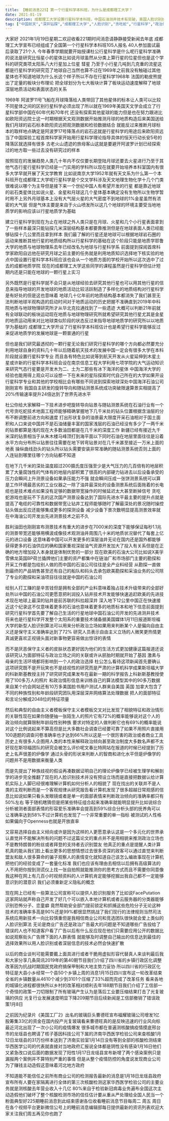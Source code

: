 ```yaml
---
title: 【睡前消息225】第一个行星科学本科班，为什么是成都理工大学？
date: 2021-01-19
description: 成都理工大学设置行星科学本科班，中国石油测井技术有突破，美国人脸识别技术分析个人政治倾向。
tag: ["中国航天","深井钻探","成都理工大学","人脸识别","贪吃蛇","行星科学","政治倾向"]
---
```


大家好 2021年1月19日星期二欢迎收看221期时间消息请静静接受新闻去年底 成都理工大学宣布已经组成了全国第一个行星科学本科班105人报名 40人参加面试最后录取了21个人
今年春季学期就要开始授课杜公行星科学是什么呢行星科学准确的说法是研究比恒星小的星体比如说月球虽然从分类上算行星的位星但也是这个学科的研究类项太阳系八大行星加上位星 彗星
乃至于小行星几吨到几克重的流星这都是行星科学的研究范了地球自己当然也算不过在1969年之前我没有触碰过其他星体也不知道地球为什么长这个样子所以不存在行星科学1968年 法国的勒皮熊提出了定量的板块分布理论
把全球划分为七大板块计算了板块运动速度解释了地球深层地质活动和表面状态的关系

1969年 阿波罗11号飞船在月球降落给人类带回了其他星体的标本让人类可以比较不同星体之间的区别行星科学必须出现了所以就在1969年美国天文学会成立了行星科学部中国在60年代和70年代
还没有探索其他星球的能力但是也在努力跟进比如欧阳资远院士这一时期根据天文观测数据开始推测月球的地质构造后来美国送给我们月球的岩石标本欧阳资远把观测数据和检验数据结合
就能反过来推断月球标本的取样地点确定是阿波罗17号降落点的岩石这就是行星科学的用途后来欧阳资远当了中国探验工程首席科学家开始用行星科学理论指导具体的恒天行动长安5号的降落区就选择有很多
古老火山遗迹的旅母客山这就是要避开阿波罗计划已经探索过的地方取一些过去没有研究过的样本

按照现在的发展趋势人类几十年内不仅仅要长期登陆月球还要去火星进行乃至于其他气态行星行星科学已经是一门实用的学科所以现在就要开始培养本科室国内有很多大学早就开展了天文学教育
比如说南京大学1952年就有天文系为什么第一个本科班开在成都理工大学呢行星科学是个交叉学科涉及天文地理生物化学十几个门类很难说以哪个为主导但是接下来一个世纪中国人有希望开发的行星
都是靠近地球的岩石类星体比如说火星、金星和月球这几个星体基本确定没有生物所以生物学暂时用不上另外月球基本上没有大气层火星的大气密度不到地球的1%金星虽然有浓密的大气层
但是气体主要是来自于火山喷发所以这几个地球的环境主要受当地地质学的影响应该以行星地质学为基础

建立行星科学到现在为止在地球之外人类只是在月球、火星和几个小行星表面拿到了一些样本最深只能钻探几米深层结构基本都要靠推测但是在地球表面人类已经能够钻探十几公里而且拿到样本
我们最了解的行星还是地球可以根据地球岩石圈的运动来推断其他行星的地质结构所以行星科学的基础在这个阶段只能是地质学耶鲁大学的地质与地球物理系去年已经改名为地球与行星科学系
前面提到探阅首席科学家欧阳自远他在研究月球之前主要的任务就是利用地质知识选择地下核实验的地点中国设置行星科学本科班应该也会从一个地质方面的学校开始所以这次选中了过去的成都地质学院
现在的成都理工大学这些同学的课程虽然是行星科学但估计短期内还是只能在地球的一颗行星上实习

另外既然是行星科学就不会只是从地球经验去研究其他行星也可以用其他行星的信息来指导地球的开发地球的地质活动比较活跃制造了多样化的地质结构对行星科学是有好处的但是这也意味着
地球几十亿年前的地质结构基本都消失了我们甚至无法判断地球半观构造的启动时间对于地质运动的历史把握不准确直到2019年中科院地质与地球物理研究所才从华北克拉通找到了一些遗迹
大概可以判断21年前就有全球联动的板块运动现在地质与地球物理研究所就希望研究其他行星尤其是金星的地质运动用来对比地球类似阶段的状态反过来指导地球地质学的研究所以以地质学为基础的
成都理工大学开设了行星科学本科班估计也是希望行星科学能够反过来促进地质学的发展地球是一颗普通的行星

但也是我们研究最透彻的一颗行星无论我们研究行星科学的哪个方向都必然要充分利用地球自身的资料几十年以后随着航天技术的发展中国一定会有很多大学在本科阶段就设置行星科学专业
而且各有特色比如说等到航天开发从火星延伸到木星土星或许新的行星科学本科班会设在南京信息工程大学利用七项学院的大气运动知识来研究气态行星要是开发木为二、土为二那些有冰下海洋的星体
中国海洋大学的经验也能用得上观众可以设想一下在未来的星际探索时代自己所在的大学如果开设行星科学专业和其他的学校相比会有哪些不同说到探索地球深处中国海洋石油公司刚刚宣布
我国自主研发的旋转导向和随钻测景系统成功突破限速算景实相提高了20%传输速率提升24倍达到了世界先进水平

杜公你给大家解释一下技术进步吧旋转导向钻景与随钻测景系统在石油行业有一个代号贪吃蛇技术地面工程师能够精确掌握地下几千米处的钻头位置根据含油层的分布不断调整前进方向和速度
打出形状复杂的油景最大限度开采石油相对于国土面积和人口来说中国并不是石油储量丰富的国家浅层的石油已经没有多少了一两千米的钻景都算是浅的现在大多数油田都是在几千米的深度工作
新疆已经有接近九千米深的钻景相当于从朱木楼马峰顶打到海平面以下同时石油在地层里面往往是沿着水平方向分布所以钻景往往需要在地下转弯钻景对在几千米甚至接近一万米上面的地表
操纵曲线劲头的钻头所以钻头需要安装非常准确的随钻测景系统否则上面的人连钻到哪里往哪个方向钻都不知道

在地下几千米的深处温度超过200摄氏度压强至少是大气压力的几百倍有的地层积累了大量腐蚀性的气体有的地层内部积累了很高的内部硬力钻进去以后设备承受的压力会瞬间上升测景设备如果承压能力不强
就会瞬间压成一张饼测景系统可以算是工作环境最恶劣的工业仪器之一除了油井最深处的设备测景系统后面拖着的长电缆也是技术难点如果没有足够的数据带宽操作的时候延迟太大甚至断掉信号
贪吃蛇游戏也是玩不下去的这次国产测景设备达到了国际先进水平最主要的提升点就是提高了电缆的可靠性和数据带宽让钻井工程师能够随时了解最深处的景况随时操控钻头做出反应还能够集成更多的探测设备
减少设备下景次数明显提高测景效率就在中海油公司开发出先进测景技术之前不久

胜利油田也刚刚宣布测景技术有重大的进步在7000米的深度下能够保证每秒1.1兆的测景带宽还能够用横波成像技术观测油井周围几十米的地质状况替代了每套上亿元的进口设备
这意味着中国可以开发更多的深层油井无论在国内还是国外都能够获得更多的石油供应的确和国家重视深层油气资源开发加大了投入有关系但是在正确的地方增加投入本身就是体制优势的一部分
现在欧美的石油大公司比如说X美孚雪佛龙英国BP荷兰撬牌他们主要的资产都集中在链油厂和市场部门主要的勘探和开采工作都是包给别人做的而中国的石油公司往往是全产业料经营
从勘探一直做到最终的产品销售甚至还有自己的船队和码头去承包欧美勘探和采油业务的公司除了专业的勘探和采油项目往往就是中国的石油公司

给别人打工赚的是辛苦钱但是拥有全部的产业料意味着独占技术升级带来的全部好处所以中国的石油公司更愿意把利润投入钻井技术开发能够快速追赶欧美的先进技术现在地球上最深的钻井是前苏联的科拉超深井
深入地下12公里中国正在快速接近这个纪录这不仅意味着更多的石油也意味着更多的地质标本和地下信息前面提到研究行星科学首先要了解自己生活的行星地球中国石油公司开发的先进测井技术
将来也是行星科学开发整个太阳系的重要技术储备据美国媒体1月11日报道斯坦福大学的新型人脸识别算法可以用来分析政治立场如果用来判断某个人是偏向自由主义还是保守主义准确率达到了72%
研究人员表示自由主义立场的人微笑更热情更真诚更喜欢正视镜头面对新事物更容易做出惊讶的表情

而不是厌恶保守主义者的皮肤状态更好因为他们的生活方式更加健康这篇报道还说该研究认为面部特征与政治立场之间的关联或许从胚胎时期就开始了基因 激素与母亲的生活环境都将影响到一个人的政治选择
杜公怎么看待这项新闻首先要确认这项研究既不是开玩笑也不是歧视性的研究而是严肃的计算机科学成果斯坦福大学的科新斯基教授主持了研究研究成果发布在最新一期的科学报告上科新斯基教授使用了100多万人的照片
和政治情形信息来训练自己的算法模型其中的90多万数据来自某个约会网站还有10万多美国脸书用户测试人群来自美国 英国 加拿大包含了不同的种族性别和年龄段研究团队用深层深井网络算法处理数据
把人的面部特征和言论分解成2048位的特征项量

然后和典型的自由主义者模板保守主义者模板交叉对比发现了相貌特征和政治情形的关联性现在如果你随便抽一张陌生人的照片它有72%的概率能够说对这个人的政治倾向就算限制年龄段性别种族
要求对特定的人做判断它也有69%的概率能说对这个比例说起来不算高但是比大多数社会调查已经要可靠了如果不用照片直接用100道题的调查问卷准确率也才达到66%所以这是一个很厉害的政治或者商业工具
历史上有很多人企图用人类的本性来解释政治倾向甚至政治制度大多数名声都不太好现在斯坦福团队的研究会被怎么评价呢文春比特网站在报道的时候已经提到了历史上名声很差的炉像学
通过头骨的形状来判断人的智商和进化水平但是炉像学的问题并不是用数据来衡量人类

而是先提出了种族歧视的假设再凑数据证明自己的理论炉像学已经被生理学和解剖学的进步完全推翻了现在的人脸识别技术并没有预设立场而是直接把数据认给计算机实际上人脚已经很难理解计算机如何分析人的相貌了
现在找出的关联并不是人类的主观判断而是一个客观规律从研究报告看计算机发现了很多超越日常观感的信息比如说如果只看头发眼镜或者是单一的面部表情来判断政治倾向的准确率都只有50%左右
等于随机瞎猜但是把某些特征组合起来准确率就能明显提升比如说综合分析被测者面部表情的形容爱乐准确率会提高到59%综合分析头部的抚养角可以让准确率达到58%不过计算机也发现了一个非常重要的单一指标
被测试的人性格如果偏向于Openness也就是开放直率

又容易选择自由主义倾向或许是因为这样的人更愿意承认这是一个多元化的世界承认直觉并不能解决所有的问题不过这篇论文的重点并不是用相貌来推测政治立场也不是教特朗普的粉丝或者拜登的支持者去识别盟友
他真正的重点是提醒人类计算机真的能从我们脸上看出更多的思想情想过去很多资深的政客可以通过直觉来判断盟友和敌人很多算命的骗子观察人的表情变化就知道自己该怎么编故事现在计算机把他们的经验变成了一套量化标准
我们也应该有理由去相信以后拥有高级算法的人不用把你按到测谎仪上找一张自拍照就能推测你的思考方式而且不需要你同意像我这种在网上有几百小时视频资料的人计算机肯定能够挖掘出我自己都不一定能够意识到的潜意识
我们必须重新定义隐私的概念

现在网上已经有一些算法公司宣称可以提供人脸识别服务了比如说FacePutation这家网站就声称自己开发了好几个可以嵌入本地计算机或者云服务器的分类器能够识别恐怖分子、恋童癖
竟然帮助安全部门提前锁定和抓捕这些危险分子无论这种技术的准确率多高是90%还是99%都很显然挑战了我们现行的法律规则当然司法系统应用新技术一向比较慎重但是我相信商业公司和竞选团队很快就会爱上类似的人脸识别算法
无论是商业广告还是政治广告最大的问题是不知道哪些广告投给了错误的人也不知道客户看了广告以后有什么反应现在他们只需要应用公开的数据比如说观察街头广告牌下面的人群表情
就能够及时调整自己输出的信息达到最佳的选择效果所以用人脸识别或者深层信息的技术必然会快速扩散

以后的商业谈判可能需要戴上面具进行或者干脆用虚拟形容代替真人来谈判最后我和大家分享几条简讯2019年的第40期节目我们介绍了四川省的乡镇行政区化调整改革因为抗战时期国民党政府搞保甲制和大地主势力妥协
所以四川省的行政区化特征是大县小乡经常一个县50个乡镇上周的消息1月15日四川宣布这一轮改革结束全省的乡镇数量从4610个减少到3101个压缩了33%超而完成了改革任务
看来各地的城镇化进程都很快所以乡村的改革相对顺利去年188期节目我们介绍了工信部一个奇怪的政策一刀切限制了所有玻璃产生认为是落后工业要压缩结果打击了光复玻璃的供应
光复行业发展速度明显下降209期节目后续新闻是工信部撤销了错误政策1月8日

之前因为纪录片《美国工厂2》出名的玻璃巨头曹德旺宣布福耀玻璃公司增发1亿股筹集33亿的资金在国内投产光复玻璃看来曹德旺真的是反映迅速的行业风向标最近河北出现了一次小公司的疫情爆发
很多城市都在普遍测核酸搞疫情摸底邢台市的龙瑶县也聘请了核子基因科技公司下属的济南华西医学检验公司来查核酸1月12日龙瑶县的31万份样本送到了济南实验室1月14日没有等到全部的核酸检测结束
华西医学公司的代表就直接对当地政府汇报说全体都是阴性没有感染1月16日他们又紧急改口说后面的数据发现了阳性1月17日龙瑶县宣布新增了两个感染案例只是漏报两个案例并不算特别严重的事情
但是从整个疫情防控的角度说发现商业公司为了赚钱主动造假这意味着河北地方政府

不知道能不能信任之前所有商业公司的检测报告最新的消息是1月18日龙瑶县政府宣布所有人要在家隔离进行全体的第三次核酸检测这家华西医学检验公司的主要业务就是测核酸去年营业收入十几亿
80%来自于检验新冠病毒业务遍布全国这次主动造假他们破坏了整个核酸检测市场的信任估计要从重从严处理给全国人民当一个粉面典型好225期睡前消息到此结束感谢各位收看睡前消息节目每周二 周五 周日
在各个视频平台更新微信公号上的睡前消息编辑部每日提供最新的资讯列表欢迎大家关注我们周五再见你也跑了